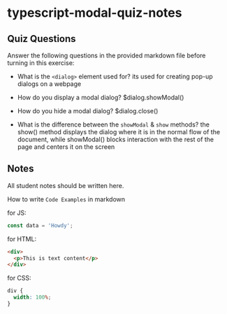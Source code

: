 # typescript-modal-quiz-notes

## Quiz Questions

Answer the following questions in the provided markdown file before turning in this exercise:

- What is the `<dialog>` element used for?
  its used for creating pop-up dialogs on a webpage

- How do you display a modal dialog?
  $dialog.showModal()

- How do you hide a modal dialog?
  $dialog.close()

- What is the difference between the `showModal` & `show` methods?
  the show() method displays the dialog where it is in the normal flow of the document, while
  showModal() blocks interaction with the rest of the page and centers it on the screen

## Notes

All student notes should be written here.

How to write `Code Examples` in markdown

for JS:

```javascript
const data = 'Howdy';
```

for HTML:

```html
<div>
  <p>This is text content</p>
</div>
```

for CSS:

```css
div {
  width: 100%;
}
```
